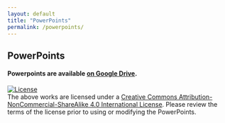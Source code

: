 ```yaml
---
layout: default
title: "PowerPoints"
permalink: /powerpoints/
---
```

## PowerPoints

#### Powerpoints are available [on Google Drive](https://drive.google.com/drive/folders/1gEnK-FCrspstT7XQc4AiLaiuOznuCbRN?usp=sharing).



[![License](https://mirrors.creativecommons.org/presskit/buttons/88x31/svg/by-nc-sa.svg)](http://creativecommons.org/licenses/by-nc-sa/4.0/)  
The above works are licensed under a [Creative Commons Attribution-NonCommercial-ShareAlike 4.0 International License](http://creativecommons.org/licenses/by-nc-sa/4.0/). Please review the terms of the license prior to using or modifying the PowerPoints.
